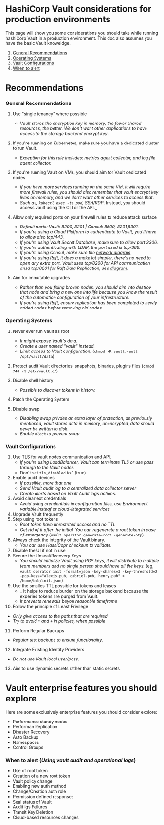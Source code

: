 # HashiCorp Vault considerations for production environments

This page will show you some considerations you should take while running hashiCorp Vault in a production environment. This doc also assumes you have the basic Vault knoweldge. 

1. [General Recommendations](#general-recommendations)
2. [Operating Systems](#operating-systems)
3. [Vault Configurations](#vault-configurations)
4. [When to alert](#when-to-alert)

# Recommendations

### General Recommendations
1. Use "single tenancy" where possible
   - _Vault stores the encryption key in memory, the fewer shared resources, the better. We don't want other applications to have access to the storage backend encrypt key_.
2. If you're running on Kubernetes, make sure you have a dedicated cluster to run Vault.
   - _Exception for this rule includes: metrics agent collector, and log file agent collector._
3. If you're running Vault on VMs, you should aim for Vault dedicated nodes
   - _If you have more services running on the same VM, it will require more firewall rules, you should also remember that vault encrypt key lives on memory, and we don't want other services to access that_.
   - _Such as, `kubectl exec -ti pod`, SSH/RDP_. Instead, you should access vault using the CLI or the API._
4. Allow only required ports on your firewall rules to reduce attack surface
   - _Default ports: Vault: 8200, 8201 | Consul: 8500, 8201,8301._
   - _If you're using a Cloud Platform to authenticate to Vault, you'll have to allow also tcp/443._
   - _If you're using Vault Secret Database, make sure to allow port 3306._
   - _If you're authenticating with LDAP, the port used is tcp/389._
   - _If you're using Consul, make sure the [network diagram](https://developer.hashicorp.com/vault/tutorials/day-one-consul/reference-architecture#recommended-architecture)_
   - _If you're using Raft, it does a make lot simpler, there's no need to open any extra port. Vault uses tcp/8200 for API communication ansd tcp/8201 for Raft Data Replication, see [diagram](https://developer.hashicorp.com/vault/tutorials/day-one-raft/raft-reference-architecture#recommended-architecture)_.
   
5. Aim for immutable upgrades
   - _Rather than you fixing broken nodes, you should aim into destroy that node and bring a new one into life because you know the result of the automation configuration of your infrastructure._
   - _If you're using Raft, ensure replication has been completed to newly added nodes before removing old nodes._
   
 ### Operating Systems 
1. Never ever run Vault as root 
   - _It might expose Vault's data._
   - _Create a user named "vault" instead._
   - _Limit access to Vault configuration._ (`chmod -R vault:vault /opt/vault/data`)
 
2. Protect audit Vault directories, snapshots, binaries, plugins files (`chmod 740 -R /etc/vault.d/`)
3. Disable shell history
    - _Possible to discover tokens in history._
4. Patch the Operating System
5. Disable swap
    - _Disabling swap privdes an extra layer of protection, as previously mentioned, vault stores data in memory, unencrypted, data should never be written to disk_.
    - _Enable `mlock` to prevent swap_

### Vault Configurations 
1. Use TLS for vault nodes communication and API.
   - _If you're using LoadBalancer, Vault can terminate TLS or use pass through to the Vault nodes._
   - Don't set `tls_disabled` to 1 (true)
2. Enable audit devices
   - _If possible, more that one_
   - _Send Vault audit log to a centralized data collector server_
   - _Create alerts based on Vault Audit logs actions._
3. Avoid cleartext credentials
   - _Avoid using crendentials in configuration files, use Environment variable insteaf or cloud-integrated services_
4. Upgrade Vault frequently
5. Stop using root tokens
   - _Root token have unrestrited access and no TTL_
   - _Get rid of it after the initial. You can regenerate a root token in case of emergency_ (`vault operator generate-root -generate-otp`)
6. Always check the integrity of the Vault binary.
   - _You can use HashiCopr checksun to validate._
7. Disable the UI if not in use
8. Secure the Unseal/Recovery Keys
   - _You should initialize Vault using PGP keys, it will distribute to multiple team members and no single person should have all the keys._ (eg, `vault operator init -format=json -key-shares=3 -key-threshold=2 -pgp-keys="alexis.pub, gabriel.pub, henry.pub" > /home/bob/init.json`)
9. Use the smalles TTL possible for tokens and leases
   - _ It helps to reduce burden on the storage backend because the experied tokens are purged from Vault._
   - _It prevents renewals beyon reasonble timeframe_
10. Follow the principle of Least Privilege
   - _Only give access to the paths that are required_
   - _Try to avoid `*` and `+` in policies, when possible_
11. Perform Regular Backups
   - _Regular test backups to ensure functionality_.
12. Integrate Existing Identity Providers
   - _Do not use Vault local user/pass._
13. Aim to use dynamic secrets rather than static secrets
   
# Vault enterprise features you should explore
Here are some exclusively enterprise features you should consider explore:
- Performance standy nodes
- Performan Replication
- Disaster Recovery
- Auto Backup
- Namespaces
- Control Groups 

### When to alert (_Using vault audit and operational logs_)
- Use of root token
- Creation of a new root token
- Vault policy change
- Enabling new auth method
- Change/Creation auth role
- Permission defined responses
- Seal status of Vault
- Audit lgs Failures
- Transit Key Deletion
- Cloud-based resources changes
